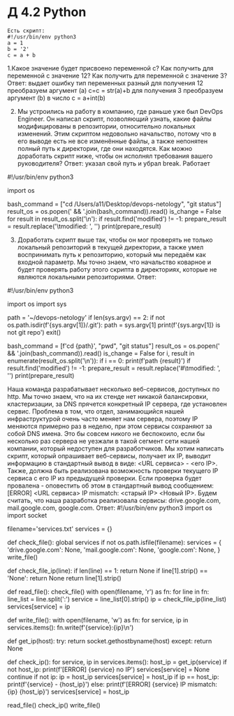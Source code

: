 # Д 4.2 Python
    Есть скрипт:
    #!/usr/bin/env python3
    a = 1
    b = '2'
    c = a + b
1.Какое значение будет присвоено переменной c?
Как получить для переменной c значение 12?
Как получить для переменной c значение 3?
Ответ:
выдает ошибку тип переменных разный
для получения 12 преобразуем аргумент (а) с=c = str(a)+b
для получения  3  преобразуем аргумент (b) в число  c = a+int(b)
 
2. Мы устроились на работу в компанию, где раньше уже был DevOps Engineer. Он написал скрипт, позволяющий узнать, какие файлы модифицированы в репозитории, относительно локальных изменений. Этим скриптом недовольно начальство, потому что в его выводе есть не все изменённые файлы, а также непонятен полный путь к директории, где они находятся. Как можно доработать скрипт ниже, чтобы он исполнял требования вашего руководителя?
Ответ: указал свой путь и убрал break. Работает



#!/usr/bin/env python3
 
import os
 
bash_command = ["cd /Users/a11/Desktop/devops-netology", "git status"]
result_os = os.popen(' && '.join(bash_command)).read()
is_change = False
for result in result_os.split('\n'):
    if result.find('modified') != -1:
        prepare_result = result.replace('\tmodified:   ', '')
        print(prepare_result)
 
3. Доработать скрипт выше так, чтобы он мог проверять не только локальный репозиторий в текущей директории, а также умел воспринимать путь к репозиторию, который мы передаём как входной параметр. Мы точно знаем, что начальство коварное и будет проверять работу этого скрипта в директориях, которые не являются локальными репозиториями.
Ответ:
 
#!/usr/bin/env python3
 
import os
import sys
 
path = '~/devops-netology'
if len(sys.argv) == 2:
    if not os.path.isdir(f'{sys.argv[1]}/.git'):
        path = sys.argv[1]
        print(f'{sys.argv[1]} is not git repo')
        exit()
 
bash_command = [f'cd {path}', "pwd", "git status"]
result_os = os.popen(' && '.join(bash_command)).read()
is_change = False
for i, result in enumerate(result_os.split('\n')):
    if i == 0:
        print(f'path {result}')
    if result.find('modified') != -1:
        prepare_result = result.replace('#\tmodified:   ', '')
        print(prepare_result)
 
Наша команда разрабатывает несколько веб-сервисов, доступных по http. Мы точно знаем, что на их стенде нет никакой балансировки, кластеризации, за DNS прячется конкретный IP сервера, где установлен сервис. Проблема в том, что отдел, занимающийся нашей инфраструктурой очень часто меняет нам сервера, поэтому IP меняются примерно раз в неделю, при этом сервисы сохраняют за собой DNS имена. Это бы совсем никого не беспокоило, если бы несколько раз сервера не уезжали в такой сегмент сети нашей компании, который недоступен для разработчиков. Мы хотим написать скрипт, который опрашивает веб-сервисы, получает их IP, выводит информацию в стандартный вывод в виде: <URL сервиса> - <его IP>. Также, должна быть реализована возможность проверки текущего IP сервиса c его IP из предыдущей проверки. Если проверка будет провалена - оповестить об этом в стандартный вывод сообщением: [ERROR] <URL сервиса> IP mismatch: <старый IP> <Новый IP>. Будем считать, что наша разработка реализовала сервисы: drive.google.com, mail.google.com, google.com.
Ответ:
#!/usr/bin/env python3
import os
import socket
 
filename='services.txt'
services = {}
 
def check_file():
    global services
    if not os.path.isfile(filename):
        services = {
            'drive.google.com': None,
            'mail.google.com': None,
            'google.com': None,
        }
        write_file()
 
 
def check_file_ip(line):
    if len(line) == 1:
        return None
    if line[1].strip() == 'None':
        return None
    return line[1].strip()
 
 
def read_file():
    check_file()
    with open(filename, 'r') as fn:
        for line in fn:
            line_list = line.split(':')
            service = line_list[0].strip()
            ip = check_file_ip(line_list)
            services[service] = ip
 
 
def write_file():
    with open(filename, 'w') as fn:
        for service, ip in services.items():
            fn.write(f'{service}:{ip}\n')
 
 
def get_ip(host):
    try:
        return socket.gethostbyname(host)
    except:
        return None
 
 
def check_ip():
    for service, ip in services.items():
        host_ip = get_ip(service)
        if not host_ip:
            print(f'[ERROR] {service} no IP')
services[service] = None
            continue
        if not ip:
            ip = host_ip
            services[service] = host_ip
        if ip == host_ip:
            print(f'{service} - {host_ip}')
        else:
            print(f'[ERROR] {service} IP mismatch: {ip} {host_ip}')
            services[service] = host_ip
 
 
 
read_file()
check_ip()
write_file()
 
